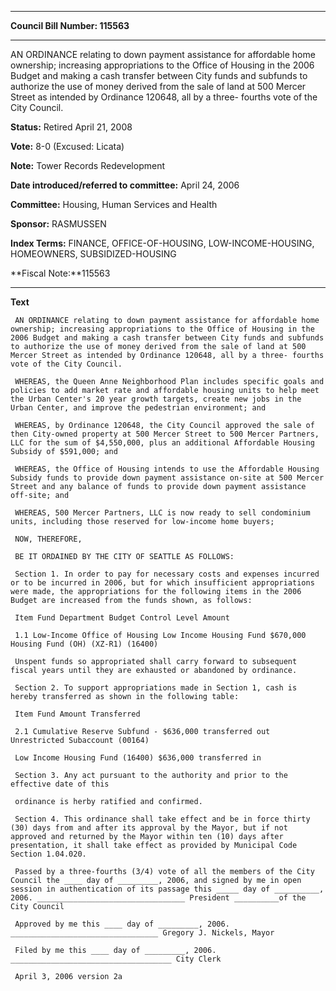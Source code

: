 

********

**Council Bill Number: 115563**
********

 AN ORDINANCE relating to down payment assistance for affordable home ownership; increasing appropriations to the Office of Housing in the 2006 Budget and making a cash transfer between City funds and subfunds to authorize the use of money derived from the sale of land at 500 Mercer Street as intended by Ordinance 120648, all by a three- fourths vote of the City Council.

**Status:** Retired April 21, 2008
   
**Vote:** 8-0 (Excused: Licata)
   
**Note:** Tower Records Redevelopment

   
**Date introduced/referred to committee:** April 24, 2006
   
**Committee:** Housing, Human Services and Health
   
**Sponsor:** RASMUSSEN
   
   
**Index Terms:** FINANCE, OFFICE-OF-HOUSING, LOW-INCOME-HOUSING, HOMEOWNERS, SUBSIDIZED-HOUSING

**Fiscal Note:**115563

********

**Text**
   
```
 AN ORDINANCE relating to down payment assistance for affordable home ownership; increasing appropriations to the Office of Housing in the 2006 Budget and making a cash transfer between City funds and subfunds to authorize the use of money derived from the sale of land at 500 Mercer Street as intended by Ordinance 120648, all by a three- fourths vote of the City Council.

 WHEREAS, the Queen Anne Neighborhood Plan includes specific goals and policies to add market rate and affordable housing units to help meet the Urban Center's 20 year growth targets, create new jobs in the Urban Center, and improve the pedestrian environment; and

 WHEREAS, by Ordinance 120648, the City Council approved the sale of then City-owned property at 500 Mercer Street to 500 Mercer Partners, LLC for the sum of $4,550,000, plus an additional Affordable Housing Subsidy of $591,000; and

 WHEREAS, the Office of Housing intends to use the Affordable Housing Subsidy funds to provide down payment assistance on-site at 500 Mercer Street and any balance of funds to provide down payment assistance off-site; and

 WHEREAS, 500 Mercer Partners, LLC is now ready to sell condominium units, including those reserved for low-income home buyers;

 NOW, THEREFORE,

 BE IT ORDAINED BY THE CITY OF SEATTLE AS FOLLOWS:

 Section 1. In order to pay for necessary costs and expenses incurred or to be incurred in 2006, but for which insufficient appropriations were made, the appropriations for the following items in the 2006 Budget are increased from the funds shown, as follows:

 Item Fund Department Budget Control Level Amount

 1.1 Low-Income Office of Housing Low Income Housing Fund $670,000 Housing Fund (OH) (XZ-R1) (16400)

 Unspent funds so appropriated shall carry forward to subsequent fiscal years until they are exhausted or abandoned by ordinance.

 Section 2. To support appropriations made in Section 1, cash is hereby transferred as shown in the following table:

 Item Fund Amount Transferred

 2.1 Cumulative Reserve Subfund - $636,000 transferred out Unrestricted Subaccount (00164)

 Low Income Housing Fund (16400) $636,000 transferred in

 Section 3. Any act pursuant to the authority and prior to the effective date of this

 ordinance is herby ratified and confirmed.

 Section 4. This ordinance shall take effect and be in force thirty (30) days from and after its approval by the Mayor, but if not approved and returned by the Mayor within ten (10) days after presentation, it shall take effect as provided by Municipal Code Section 1.04.020.

 Passed by a three-fourths (3/4) vote of all the members of the City Council the ____ day of _________, 2006, and signed by me in open session in authentication of its passage this _____ day of __________, 2006. _________________________________ President __________of the City Council

 Approved by me this ____ day of _________, 2006. _________________________________ Gregory J. Nickels, Mayor

 Filed by me this ____ day of _________, 2006. ____________________________________ City Clerk

 April 3, 2006 version 2a

```
